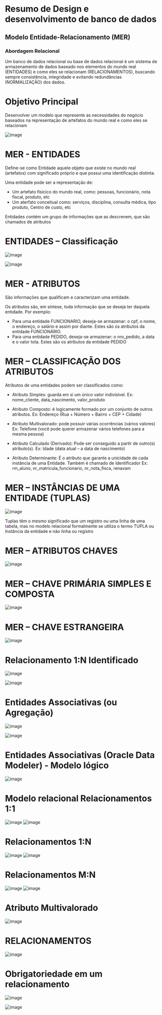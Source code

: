# Resumo de Design e desenvolvimento de banco de dados

## Modelo Entidade-Relacionamento (MER)

### Abordagem Relacional

Um banco de dados relacional ou base de dados relacional é um sistema de
armazenamento de dados baseado nos elementos do mundo real (ENTIDADES) e
como eles se relacionam (RELACIONAMENTOS), buscando sempre consistência,
integridade e evitando redundâncias (NORMALIZAÇÃO) dos dados.

# Objetivo Principal

Desenvolver um modelo que represente as necessidades do
negócio baseados na representação de artefatos do mundo real e como eles se
relacionam

![image](https://user-images.githubusercontent.com/62342894/171479088-4c85ca40-fa88-452f-9ea6-32634c9d21d6.png)

# MER - ENTIDADES

Define-se como Entidade aquele objeto que existe no mundo real (artefatos) com
significado próprio e que possui uma identificação distinta.

Uma entidade pode ser a representação de:

- Um artefato físicico do mundo real, como: pessoas, funcionário, nota fiscal,
produto, etc
- Um aterfato conceitual como: serviços, disciplina, consulta médica, tipo
produto, Centro de custo, etc

Entidades contém um grupo de informações que as descrevem, que são
chamados de atributos

# ENTIDADES – Classificação

![image](https://user-images.githubusercontent.com/62342894/171479507-1b49dcd1-2040-4adc-9723-10bb0dca1702.png)

![image](https://user-images.githubusercontent.com/62342894/171479531-bb9b82f4-3d03-470b-b3a9-543544d35e64.png)

# MER - ATRIBUTOS

São informações que qualificam e caracterizam uma entidade.

Os atributos são, em síntese, toda informação que se deseja ter daquela
entidade. Por exemplo:

- Para uma entidade FUNCIONARIO, deseja-se armazenar: o cpf, o nome, o
endereço, o salário e assim por diante. Estes são os atributos da entidade
FUNCIONÁRIO.
- Para uma entidade PEDIDO, deseja-se armazenar: o nro_pedido, a data e o
valor tota. Estes são os atributos da entidade PEDIDO

# MER – CLASSIFICAÇÃO DOS ATRIBUTOS

Atributos de uma entidades podem ser classificados como:

- Atributo Simples: guarda em si um único valor indivisível.
Ex: nome_cliente, data_nascimento, valor_produto

- Atributo Composto: é logicamente formado por um conjunto de outros atributos.
Ex: Endereço (Rua + Número + Bairro + CEP + Cidade)

- Atributo Multivalorado: pode possuir várias ocorrências (vários valores)
Ex: Telefone (você pode querer armazenar vários telefones para a mesma pessoa)

- Atributo Calculado (Derivado): Pode ser conseguido a partir de outro(s) atributo(s).
Ex: Idade (data atual – a data de nascimento)

- Atributo Determinante: É o atributo que garante a unicidade de cada instância de uma
Entidade. Também é chamado de Identificador
Ex: rm_aluno, nr_matricula_funcionario, nr_nota_fisca, renavam 

# MER – INSTÂNCIAS DE UMA ENTIDADE (TUPLAS)

![image](https://user-images.githubusercontent.com/62342894/171479732-c86065c3-f45a-45ac-9b33-a0763e179967.png)

Tuplas têm o mesmo significado que um registro ou uma linha de
uma tabela, mas no modelo relacional formalmente se utiliza o termo
TUPLA ou Instância da entidade e não linha ou registro

# MER – ATRIBUTOS CHAVES

![image](https://user-images.githubusercontent.com/62342894/171479797-5ff418cf-d9bb-4b54-bd6d-f95c6e52b4ba.png)

# MER – CHAVE PRIMÁRIA SIMPLES E COMPOSTA

![image](https://user-images.githubusercontent.com/62342894/171480352-706a1c53-8adf-444f-9233-f281124d3532.png)

# MER – CHAVE ESTRANGEIRA

![image](https://user-images.githubusercontent.com/62342894/171480380-c2218340-076a-4c83-9511-3b89e9708c12.png)

# Relacionamento 1:N Identificado

![image](https://user-images.githubusercontent.com/62342894/171480528-2a292c08-b95e-4eb7-82e0-7015b23a255c.png)

![image](https://user-images.githubusercontent.com/62342894/171480558-b156be3f-018c-4e58-9f1c-de5cfee43a17.png)

# Entidades Associativas (ou Agregação)

![image](https://user-images.githubusercontent.com/62342894/171480581-93287099-4b3c-4e16-ad8e-c85b5c77689a.png)

![image](https://user-images.githubusercontent.com/62342894/171480816-5fe6f9f2-cd4f-4052-b36e-c0ca3b4ff712.png)

# Entidades Associativas (Oracle Data Modeler) - Modelo lógico

![image](https://user-images.githubusercontent.com/62342894/171480776-71216fbd-8f9d-4f4a-9b45-83f399a39ee4.png)

# Modelo relacional Relacionamentos 1:1

![image](https://user-images.githubusercontent.com/62342894/171484868-886aa25d-7c3a-4b15-ac46-a4b23197336d.png)
![image](https://user-images.githubusercontent.com/62342894/171484886-6723fd35-6670-4f66-9bde-3799fc9b209b.png)

# Relacionamentos 1:N

![image](https://user-images.githubusercontent.com/62342894/171484959-3d6654e1-c74f-49a3-a626-08bd874cdbce.png)
![image](https://user-images.githubusercontent.com/62342894/171484971-c857d444-9aaf-4f96-a74e-e7d37c77e71f.png)

# Relacionamentos M:N
![image](https://user-images.githubusercontent.com/62342894/171485017-e6a73c9e-e44f-48a0-be04-564d750b1cb7.png)
![image](https://user-images.githubusercontent.com/62342894/171485047-70311e64-d1ad-4c65-be58-d170096dc3a7.png)

# Atributo Multivalorado

![image](https://user-images.githubusercontent.com/62342894/171485096-bf2b0d2f-33f2-406e-bcd1-bdd3cd450d9d.png)

# RELACIONAMENTOS

![image](https://user-images.githubusercontent.com/62342894/171487893-e2db0d71-70ab-4ba5-ab76-d410fa767914.png)

# Obrigatoriedade em um relacionamento

![image](https://user-images.githubusercontent.com/62342894/171490125-2e1ea2c3-9f14-4a5e-96eb-f422c0bc9d77.png)

![image](https://user-images.githubusercontent.com/62342894/171490143-8cbb2c61-2756-4d85-b8a4-995870d41f1a.png)





